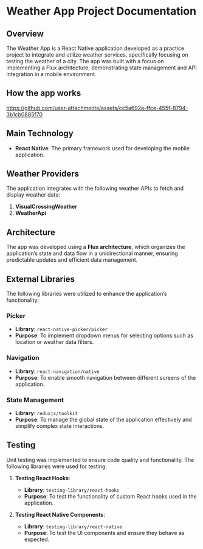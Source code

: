 # Weather App Project Documentation

## Overview
The Weather App is a React Native application developed as a practice project to integrate and utilize weather services, specifically focusing on testing the weather of a city. The app was built with a focus on implementing a Flux architecture, demonstrating state management and API integration in a mobile environment.


## How the app works

https://github.com/user-attachments/assets/cc5a692a-ffce-455f-8794-3b1cb0885f70


## Main Technology
- **React Native**: The primary framework used for developing the mobile application.

## Weather Providers
The application integrates with the following weather APIs to fetch and display weather data:
1. **VisualCrossingWeather**
2. **WeatherApi**

## Architecture
The app was developed using a **Flux architecture**, which organizes the application’s state and data flow in a unidirectional manner, ensuring predictable updates and efficient data management.

## External Libraries
The following libraries were utilized to enhance the application’s functionality:

### Picker
- **Library**: `react-native-picker/picker`
- **Purpose**: To implement dropdown menus for selecting options such as location or weather data filters.

### Navigation
- **Library**: `react-navigation/native`
- **Purpose**: To enable smooth navigation between different screens of the application.

### State Management
- **Library**: `reduxjs/toolkit`
- **Purpose**: To manage the global state of the application effectively and simplify complex state interactions.

## Testing
Unit testing was implemented to ensure code quality and functionality. The following libraries were used for testing:

1. **Testing React Hooks**:
   - **Library**: `testing-library/react-hooks`
   - **Purpose**: To test the functionality of custom React hooks used in the application.

2. **Testing React Native Components**:
   - **Library**: `testing-library/react-native`
   - **Purpose**: To test the UI components and ensure they behave as expected.
